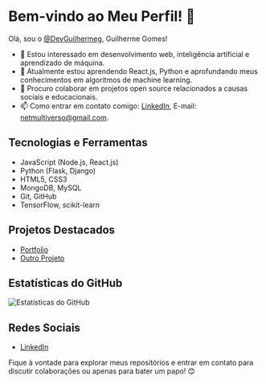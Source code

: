# Bem-vindo ao Meu Perfil! 👋

Olá, sou o [@DevGuilhermeg](https://github.com/DevGuilhermeg), Guilherme Gomes!

- 👀 Estou interessado em desenvolvimento web, inteligência artificial e aprendizado de máquina.
- 🌱 Atualmente estou aprendendo React.js, Python e aprofundando meus conhecimentos em algoritmos de machine learning.
- 💞️ Procuro colaborar em projetos open source relacionados a causas sociais e educacionais.
- 📫 Como entrar em contato comigo: [LinkedIn](https://www.linkedin.com/in/guilherme-gomes-291459293), E-mail: netmultiverso@gmail.com.

## Tecnologias e Ferramentas

- JavaScript (Node.js, React.js)
- Python (Flask, Django)
- HTML5, CSS3
- MongoDB, MySQL
- Git, GitHub
- TensorFlow, scikit-learn

## Projetos Destacados

- [Portfolio](https://github.com/DevGuilhermeg/new-porfolio)
- [Outro Projeto](https://github.com/DevGuilhermeg/encurtador-de-link)

## Estatísticas do GitHub

![Estatísticas do GitHub](https://github-readme-stats.vercel.app/api?username=DevGuilhermeg&show_icons=true&count_private=true&hide=contribs,prs)

## Redes Sociais

- [LinkedIn](https://www.linkedin.com/in/guilherme-gomes-291459293)

Fique à vontade para explorar meus repositórios e entrar em contato para discutir colaborações ou apenas para bater um papo! 😊

<!---
DevGuilhermeg/DevGuilhermeg is a ✨ special ✨ repository because its `README.md` (this file) appears on your GitHub profile.
You can click the Preview link to take a look at your changes.
--->
